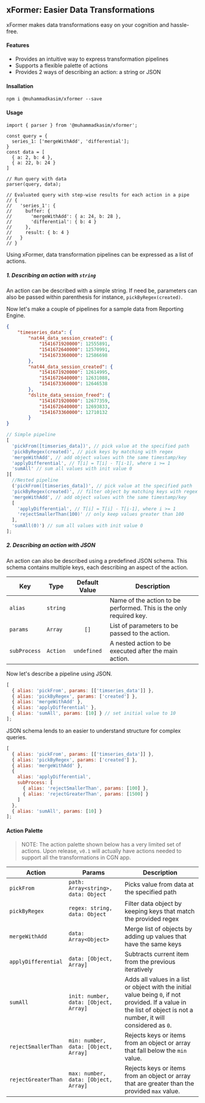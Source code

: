 ## xFormer: Easier Data Transformations

xFormer makes data transformations easy on your cognition and hassle-free.

#### Features

- Provides an intuitive way to express transformation pipelines
- Supports a flexible palette of actions
- Provides 2 ways of describing an action: a string or JSON

#### Insallation

```
npm i @muhammadkasim/xformer --save
```

#### Usage

```
import { parser } from '@muhammadkasim/xformer';

const query = {
  series_1: ['mergeWithAdd', 'differential'];
}
const data = [
  { a: 2, b: 4 },
  { a: 22, b: 24 }
]

// Run query with data
parser(query, data);

// Evaluated query with step-wise results for each action in a pipe
// {
//   'series_1': {
//     buffer: {
//       'mergeWithAdd': { a: 24, b: 28 },
//       'differential': { b: 4 }
//     },
//     result: { b: 4 }
//   }
// }
```

Using xFormer, data transformation pipelines can be expressed as a list of actions.

##### 1. Describing an action with `string`

An action can be described with a simple string. If need be, parameters can also be passed within parenthesis for instance, `pickByRegex(created)`.

Now let's make a couple of pipelines for a sample data from Reporting Engine.

```json
{
	"timeseries_data": {
		"nat44_data_session_created": {
			"1541671920000": 12555891,
			"1541672640000": 12570991,
			"1541673360000": 12586698
		},
		"nat44_data_session_created": {
			"1541671920000": 12614995,
			"1541672640000": 12631088,
			"1541673360000": 12646538
		},
		"dslite_data_session_freed": {
			"1541671920000": 12677359,
			"1541672640000": 12693833,
			"1541673360000": 12710132
		}
}
```

```javascript
// Simple pipeline
[
  'pickFrom([timseries_data])', // pick value at the specified path
  'pickByRegex(created)', // pick keys by matching with regex
  'mergeWithAdd', // add object values with the same timestamp/key
  'applyDifferential', // T[i] = T[i] - T[i-1], where i >= 1
  'sumAll' // sum all values with init value 0
][
  //Nested pipeline
  ('pickFrom([timseries_data])', // pick value at the specified path
  'pickByRegex(created)', // filter object by matching keys with regex
  'mergeWithAdd', // add object values with the same timestamp/key
  [
    'applyDifferential', // T[i] = T[i] - T[i-1], where i >= 1
    'rejectSmallerThan(100)' // only keep values greater than 100
  ],
  'sumAll(0)') // sum all values with init value 0
];
```

##### 2. Describing an action with JSON

An action can also be described using a predefined JSON schema. This schema contains multiple keys, each describing an aspect of the action.

| Key          | Type     | Default Value | Description                                                        |
| ------------ | -------- | :-----------: | ------------------------------------------------------------------ |
| `alias`      | `string` |               | Name of the action to be performed. This is the only required key. |
| `params`     | `Array`  |     `[]`      | List of parameters to be passed to the action.                     |
| `subProcess` | `Action` |  `undefined`  | A nested action to be executed after the main action.              |

Now let's describe a pipeline using JSON.

```javascript
[
  { alias: 'pickFrom', params: [['timseries_data']] },
  { alias: 'pickByRegex', params: ['created'] },
  { alias: 'mergeWithAdd' },
  { alias: 'applyDifferential' },
  { alias: 'sumAll', params: [10] } // set initial value to 10
];
```

JSON schema lends to an easier to understand structure for complex queries.

```javascript
[
  { alias: 'pickFrom', params: [['timseries_data']] },
  { alias: 'pickByRegex', params: ['created'] },
  { alias: 'mergeWithAdd' },
  {
    alias: 'applyDifferential',
    subProcess: [
      { alias: 'rejectSmallerThan', params: [100] },
      { alias: 'rejectGreaterThan', params: [1500] }
    ]
  },
  { alias: 'sumAll', params: [10] }
];
```

#### Action Palette

> NOTE: The action palette shown below has a very limited set of actions. Upon release, `v0.1` will actually have actions needed to support all the transformations in CGN app.

| Action              | Params                                | Description                                                                                                                                                         |
| ------------------- | ------------------------------------- | ------------------------------------------------------------------------------------------------------------------------------------------------------------------- |
| `pickFrom`          | `path: Array<string>, data: Object`   | Picks value from data at the specified path                                                                                                                         |
| `pickByRegex`       | `regex: string, data: Object`         | Filter data object by keeping keys that match the provided regex                                                                                                    |
| `mergeWithAdd`      | `data: Array<Object>`                 | Merge list of objects by adding up values that have the same keys                                                                                                   |
| `applyDifferential` | `data: [Object, Array]`               | Subtracts current item from the previous iteratively                                                                                                                |
| `sumAll`            | `init: number, data: [Object, Array]` | Adds all values in a list or object with the initial value being `0`, if not provided. If a value in the list of object is not a number, it will considered as `0`. |
| `rejectSmallerThan` | `min: number, data: [Object, Array]`  | Rejects keys or items from an object or array that fall below the `min` value.                                                                                      |
| `rejectGreaterThan` | `max: number, data: [Object, Array]`  | Rejects keys or items from an object or array that are greater than the provided `max` value.                                                                       |
